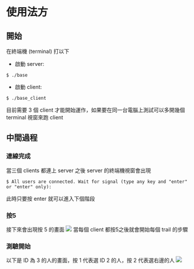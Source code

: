 # 使用法方
## 開始
在終端機 (terminal) 打以下
- 啟動 server:
```
$ ./base
```
- 啟動 client:
```
$ ./base_client
```
目前需要 3 個 client 才能開始運作，如果要在同一台電腦上測試可以多開幾個 terminal 視窗來跑 client

## 中間過程
### 連線完成
當三個 clients 都連上 server 之後 server 的終端機視窗會出現
```
$ All users are connected. Wait for signal (type any key and "enter" or "enter" only):
```
此時只要按 enter 就可以進入下個階段

### 按5
接下來會出現按 5 的畫面
![](https://i.imgur.com/4rdRXOg.png)
當每個 client 都按5之後就會開始每個 trail 的步驟

### 測驗開始
以下是 ID 為 3 的人的畫面，按 1 代表選 ID 2 的人，按 2 代表選右邊的人
![](https://i.imgur.com/6mPxYqz.png)
